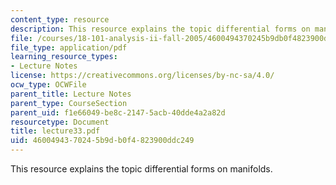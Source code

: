 ```yaml
---
content_type: resource
description: This resource explains the topic differential forms on manifolds.
file: /courses/18-101-analysis-ii-fall-2005/4600494370245b9db0f4823900ddc249_lecture33.pdf
file_type: application/pdf
learning_resource_types:
- Lecture Notes
license: https://creativecommons.org/licenses/by-nc-sa/4.0/
ocw_type: OCWFile
parent_title: Lecture Notes
parent_type: CourseSection
parent_uid: f1e66049-be8c-2147-5acb-40dde4a2a82d
resourcetype: Document
title: lecture33.pdf
uid: 46004943-7024-5b9d-b0f4-823900ddc249
---
```

This resource explains the topic differential forms on manifolds.